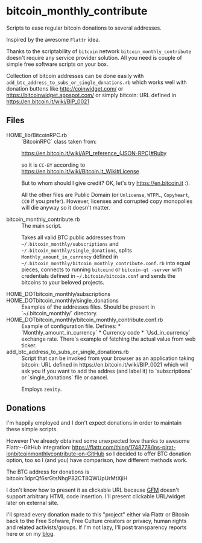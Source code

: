 bitcoin_monthly_contribute
==========================

Scripts to ease regular bitcoin donations to several addresses.

Inspired by the awesome `Flattr` idea.

Thanks to the scriptability of `bitcoin` network `bitcoin_monthly_contribute` doesn't require any service provider solution. All you need is couple of simple free software scripts on your box.

Collection of bitcoin addresses can be done easily with `add_btc_address_to_subs_or_single_donations.rb` which works well with donation buttons like http://coinwidget.com/ or https://bitcoinwidget.appspot.com/ or simply bitcoin: URL defined in https://en.bitcoin.it/wiki/BIP_0021

Files
-----

<dl>
  <dt>HOME_lib/BitcoinRPC.rb</dt>
  <dd>`BitcoinRPC` class taken from:

  https://en.bitcoin.it/wiki/API_reference_(JSON-RPC)#Ruby

  so it is `CC-BY` according to https://en.bitcoin.it/wiki/Bitcoin.it_Wiki#License

  But to whom should I give credit? OK, let's try https://en.bitcoin.it :).

  All the other files are Public Domain (or `Unlicense`, `WTFPL`, `Copyheart`, `CC0` if you prefer). However, licenses and corrupted copy monopolies will die anyway so it doesn't matter.</dd>
  <dt>bitcoin_monthly_contribute.rb</dt>
  <dd> The main script.

  Takes all valid BTC public addresses from `~/.bitcoin_monthly/subscriptions` and  `~/.bitcoin_monthly/single_donations`, splits `Monthly_amount_in_currency` defined in `~/.bitcoin_monthly/bitcoin_monthly_contribute.conf.rb` into equal pieces, connects to running `bitcoind` or `bitcoin-qt -server` with credentials defined in `~/.bitcoin/bitcoin.conf` and sends the bitcoins to your beloved projects.</dd>
  <dt>HOME_DOTbitcoin_monthly/subscriptions</dt>
  <dt>HOME_DOTbitcoin_monthly/single_donations</dt>
  <dd>Examples of the addresses files. Should be present in `~/.bitcoin_monthly/` directory.</dd>
  <dt>HOME_DOTbitcoin_monthly/bitcoin_monthly_contribute.conf.rb</dt>
  <dd>Example of configuration file. Defines:
  * `Monthly_amount_in_currency`
  * Currency code
  * `Usd_in_currency` exchange rate. There's example of fetching the actual value from web ticker.</dd>
  <dt>add_btc_address_to_subs_or_single_donations.rb</dt>
  <dd>Script that can be invoked from your browser  as an application taking bitcoin: URL defined in https://en.bitcoin.it/wiki/BIP_0021 which will ask you if you want to add the addres (and label it) to `subscriptions` or `single_donations` file or cancel.

  Employs `zenity`.</dd>

Donations
---------

I'm happily employed and I don't expect donations in order to maintain these simple scripts.

However I've already obtained some unexpected love thanks to awesome Flattr--GitHub integration: https://flattr.com/thing/1748778/ins-pirat-ionbitcoinmonthlycontribute-on-GitHub so I decided to offer BTC donation option, too so I (and you) have comparison, how different methods work.

The BTC address for donations is bitcoin:1dprQf6srGtsNhgP82CT8QWUpUrMtXjiH

I don't know how to present it as clickable URL because [GFM](https://help.github.com/articles/github-flavored-markdown) doesn't support arbitrary HTML code insertion. I'll present clickable URL/widget later on external site.

I'll spread every donation made to this "project" either via Flattr or Bitcoin back to the Free Sofware, Free Culture creators or privacy, human rights and related activists/groups. If I'm not lazy, I'll post transparency reports here or on my [blog](https://diasp.org/u/fill_io).
